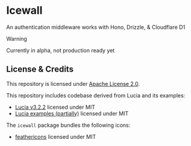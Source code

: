 # Icewall

An authentication middleware works with Hono, Drizzle, & Cloudflare D1

> [!WARNING]
> Currently in alpha, not production ready yet

## License & Credits

This repository is licensed under [Apache License 2.0](./LICENSE.txt).

This repository includes codebase derived from Lucia and its examples:

- [Lucia v3.2.2](https://github.com/lucia-auth/lucia/tree/v3) licensed under MIT
- [Lucia examples (partially)](https://github.com/lucia-auth/examples) licensed under MIT

The `icewall` package bundles the following icons:

- [feathericons](https://github.com/feathericon/feathericon) licensed under MIT
